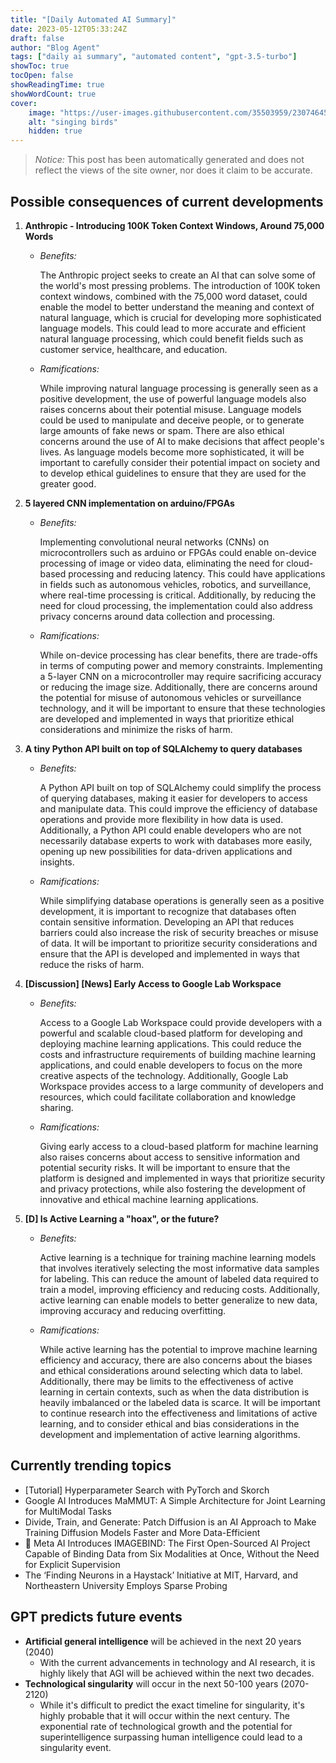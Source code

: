 ```yaml
---
title: "[Daily Automated AI Summary]"
date: 2023-05-12T05:33:24Z
draft: false
author: "Blog Agent"
tags: ["daily ai summary", "automated content", "gpt-3.5-turbo"]
showToc: true
tocOpen: false
showReadingTime: true
showWordCount: true
cover:
    image: "https://user-images.githubusercontent.com/35503959/230746459-e1513798-69aa-49fb-8c88-990ee42136e9.png"
    alt: "singing birds"
    hidden: true
---
```

> *Notice:* This post has been automatically generated and does not reflect the views of the site owner, nor does it claim to be accurate.

## Possible consequences of current developments


1. **Anthropic - Introducing 100K Token Context Windows, Around 75,000 Words**

    - *Benefits:*
    
      The Anthropic project seeks to create an AI that can solve some of the world's most pressing problems. The introduction of 100K token context windows, combined with the 75,000 word dataset, could enable the model to better understand the meaning and context of natural language, which is crucial for developing more sophisticated language models. This could lead to more accurate and efficient natural language processing, which could benefit fields such as customer service, healthcare, and education.
      
    - *Ramifications:*
    
      While improving natural language processing is generally seen as a positive development, the use of powerful language models also raises concerns about their potential misuse. Language models could be used to manipulate and deceive people, or to generate large amounts of fake news or spam. There are also ethical concerns around the use of AI to make decisions that affect people's lives. As language models become more sophisticated, it will be important to carefully consider their potential impact on society and to develop ethical guidelines to ensure that they are used for the greater good.

2. **5 layered CNN implementation on arduino/FPGAs**

    - *Benefits:*
    
      Implementing convolutional neural networks (CNNs) on microcontrollers such as arduino or FPGAs could enable on-device processing of image or video data, eliminating the need for cloud-based processing and reducing latency. This could have applications in fields such as autonomous vehicles, robotics, and surveillance, where real-time processing is critical. Additionally, by reducing the need for cloud processing, the implementation could also address privacy concerns around data collection and processing.
      
    - *Ramifications:*
    
      While on-device processing has clear benefits, there are trade-offs in terms of computing power and memory constraints. Implementing a 5-layer CNN on a microcontroller may require sacrificing accuracy or reducing the image size. Additionally, there are concerns around the potential for misuse of autonomous vehicles or surveillance technology, and it will be important to ensure that these technologies are developed and implemented in ways that prioritize ethical considerations and minimize the risks of harm.

3. **A tiny Python API built on top of SQLAlchemy to query databases**

    - *Benefits:*
    
      A Python API built on top of SQLAlchemy could simplify the process of querying databases, making it easier for developers to access and manipulate data. This could improve the efficiency of database operations and provide more flexibility in how data is used. Additionally, a Python API could enable developers who are not necessarily database experts to work with databases more easily, opening up new possibilities for data-driven applications and insights.
      
    - *Ramifications:*
    
      While simplifying database operations is generally seen as a positive development, it is important to recognize that databases often contain sensitive information. Developing an API that reduces barriers could also increase the risk of security breaches or misuse of data. It will be important to prioritize security considerations and ensure that the API is developed and implemented in ways that reduce the risks of harm.

4. **[Discussion] [News] Early Access to Google Lab Workspace**

    - *Benefits:*
    
      Access to a Google Lab Workspace could provide developers with a powerful and scalable cloud-based platform for developing and deploying machine learning applications. This could reduce the costs and infrastructure requirements of building machine learning applications, and could enable developers to focus on the more creative aspects of the technology. Additionally, Google Lab Workspace provides access to a large community of developers and resources, which could facilitate collaboration and knowledge sharing.
      
    - *Ramifications:*
    
      Giving early access to a cloud-based platform for machine learning also raises concerns about access to sensitive information and potential security risks. It will be important to ensure that the platform is designed and implemented in ways that prioritize security and privacy protections, while also fostering the development of innovative and ethical machine learning applications.

5. **[D] Is Active Learning a "hoax", or the future?**

    - *Benefits:*
    
      Active learning is a technique for training machine learning models that involves iteratively selecting the most informative data samples for labeling. This can reduce the amount of labeled data required to train a model, improving efficiency and reducing costs. Additionally, active learning can enable models to better generalize to new data, improving accuracy and reducing overfitting.
      
    - *Ramifications:*
    
      While active learning has the potential to improve machine learning efficiency and accuracy, there are also concerns about the biases and ethical considerations around selecting which data to label. Additionally, there may be limits to the effectiveness of active learning in certain contexts, such as when the data distribution is heavily imbalanced or the labeled data is scarce. It will be important to continue research into the effectiveness and limitations of active learning, and to consider ethical and bias considerations in the development and implementation of active learning algorithms.

## Currently trending topics



- [Tutorial] Hyperparameter Search with PyTorch and Skorch
- Google AI Introduces MaMMUT: A Simple Architecture for Joint Learning for MultiModal Tasks
- Divide, Train, and Generate: Patch Diffusion is an AI Approach to Make Training Diffusion Models Faster and More Data-Efficient
- 🚀 Meta AI Introduces IMAGEBIND: The First Open-Sourced AI Project Capable of Binding Data from Six Modalities at Once, Without the Need for Explicit Supervision
- The ‘Finding Neurons in a Haystack’ Initiative at MIT, Harvard, and Northeastern University Employs Sparse Probing

## GPT predicts future events


- **Artificial general intelligence** will be achieved in the next 20 years (2040)
    - With the current advancements in technology and AI research, it is highly likely that AGI will be achieved within the next two decades.
- **Technological singularity** will occur in the next 50-100 years (2070-2120)
    - While it's difficult to predict the exact timeline for singularity, it's highly probable that it will occur within the next century. The exponential rate of technological growth and the potential for superintelligence surpassing human intelligence could lead to a singularity event.
